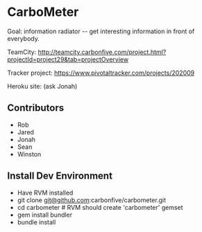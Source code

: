 CarboMeter
==========

Goal: information radiator -- get interesting information in front of everybody.

TeamCity:
    http://teamcity.carbonfive.com/project.html?projectId=project29&tab=projectOverview

Tracker project: 
    https://www.pivotaltracker.com/projects/202009

Heroku site:
    (ask Jonah)

Contributors
------------
* Rob
* Jared
* Jonah
* Sean
* Winston
    

Install Dev Environment
-----------------------
* Have RVM installed
* git clone git@github.com:carbonfive/carbometer.git
* cd carbometer # RVM should create 'carbometer' gemset
* gem install bundler
* bundle install



